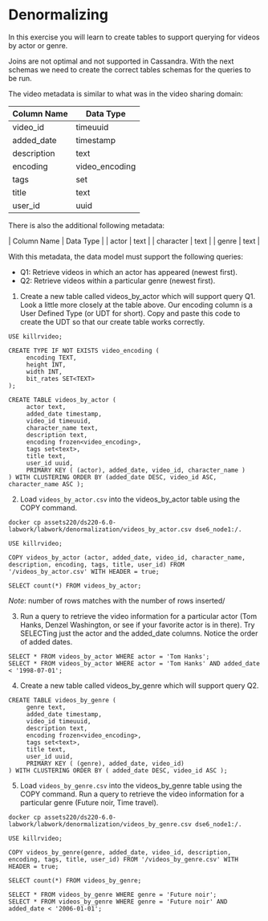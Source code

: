 # Denormalizing

In this exercise you will learn to create tables to support querying for videos by actor or genre.

Joins are not optimal and not supported in Cassandra. With the next schemas we need to create the correct tables schemas for the queries to be run.

The video metadata is similar to what was in the video sharing domain:

| Column Name | Data Type |
| ----------- | --------- |
| video_id | timeuuid |
| added_date | timestamp |
| description | text |
| encoding | video_encoding |
| tags | set |
| title | text |
| user_id |	uuid |

There is also the additional following metadata:

| Column Name |	Data Type |
| actor	| text |
| character | text |
| genre | text |

With this metadata, the data model must support the following queries:

* Q1: Retrieve videos in which an actor has appeared (newest first).
* Q2: Retrieve videos within a particular genre (newest first).

1. Create a new table called videos_by_actor which will support query Q1. Look a little more closely at the table above. Our encoding column is a User Defined Type (or UDT for short). Copy and paste this code to create the UDT so that our create table works correctly.

```
USE killrvideo;

CREATE TYPE IF NOT EXISTS video_encoding (
     encoding TEXT,
     height INT,
     width INT,
     bit_rates SET<TEXT>
);

CREATE TABLE videos_by_actor (
     actor text,
     added_date timestamp,
     video_id timeuuid,
     character_name text,
     description text,
     encoding frozen<video_encoding>, 
     tags set<text>,
     title text,
     user_id uuid,
     PRIMARY KEY ( (actor), added_date, video_id, character_name )
) WITH CLUSTERING ORDER BY (added_date DESC, video_id ASC, character_name ASC );
```

2. Load `videos_by_actor.csv` into the videos_by_actor table using the COPY command.

```
docker cp assets220/ds220-6.0-labwork/labwork/denormalization/videos_by_actor.csv dse6_node1:/.

USE killrvideo;

COPY videos_by_actor (actor, added_date, video_id, character_name, description, encoding, tags, title, user_id) FROM '/videos_by_actor.csv' WITH HEADER = true;

SELECT count(*) FROM videos_by_actor; 
```

*Note*: number of rows matches with the number of rows inserted/

3. Run a query to retrieve the video information for a particular actor (Tom Hanks, Denzel Washington, or see if your favorite actor is in there). Try SELECTing just the actor and the added_date columns. Notice the order of added dates.

```
SELECT * FROM videos_by_actor WHERE actor = 'Tom Hanks';
SELECT * FROM videos_by_actor WHERE actor = 'Tom Hanks' AND added_date < '1998-07-01';
```

4. Create a new table called videos_by_genre which will support query Q2.

```
CREATE TABLE videos_by_genre (
     genre text,
     added_date timestamp,
     video_id timeuuid,
     description text,
     encoding frozen<video_encoding>, 
     tags set<text>,
     title text,
     user_id uuid,
     PRIMARY KEY ( (genre), added_date, video_id)
) WITH CLUSTERING ORDER BY ( added_date DESC, video_id ASC );
```

5. Load `videos_by_genre.csv` into the videos_by_genre table using the COPY command. Run a query to retrieve the video information for a particular genre (Future noir, Time travel).

```
docker cp assets220/ds220-6.0-labwork/labwork/denormalization/videos_by_genre.csv dse6_node1:/.

USE killrvideo;

COPY videos_by_genre(genre, added_date, video_id, description, encoding, tags, title, user_id) FROM '/videos_by_genre.csv' WITH HEADER = true;

SELECT count(*) FROM videos_by_genre;

SELECT * FROM videos_by_genre WHERE genre = 'Future noir';
SELECT * FROM videos_by_genre WHERE genre = 'Future noir' AND added_date < '2006-01-01';
```